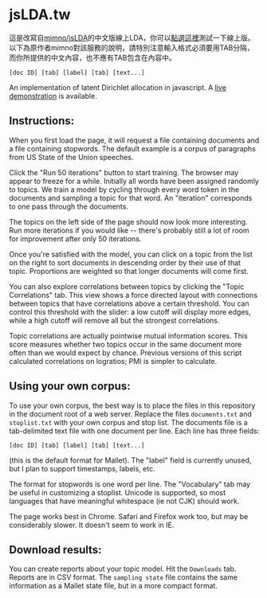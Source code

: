 jsLDA.tw
=====

這是改寫自[mimno/jsLDA](https://github.com/mimno/jsLDA)的中文版線上LDA，你可以[點選這裡](https://jirlong.github.io/jsLDA/jslda.html)測試一下線上版。以下為原作者mimno對該服務的說明，請特別注意輸入格式必須要用TAB分隔，而你所提供的中文內容，也不應有TAB包含在內容中。

    [doc ID] [tab] [label] [tab] [text...]


An implementation of latent Dirichlet allocation in javascript. A [live demonstration](http://mimno.infosci.cornell.edu/jsLDA/jslda.html) is available.

Instructions:
------------

When you first load the page, it will request a file containing documents and a file containing stopwords. The default example is a corpus of paragraphs from US State of the Union speeches.

Click the "Run 50 iterations" button to start training. The browser may appear to freeze for a while.
Initially all words have been assigned randomly to topics.
We train a model by cycling through every word token in the documents and sampling a topic for that word.
An "iteration" corresponds to one pass through the documents.

The topics on the left side of the page should now look more interesting. Run more iterations if you would like -- there's probably still a lot of room for improvement after only 50 iterations.

Once you're satisfied with the model, you can click on a topic from the list on the right to sort documents in descending order by their use of that topic. Proportions are weighted so that longer documents will come first.

You can also explore correlations between topics by clicking the "Topic Correlations" tab. This view shows a force directed layout with connections between topics that have correlations above a certain threshold. You can control this threshold with the slider: a low cutoff will display more edges, while a high cutoff will remove all but the strongest correlations.

Topic correlations are actually pointwise mutual information scores. This score measures whether two topics occur
in the same document more often than we would expect by chance. Previous versions of this script calculated correlations
on logratios; PMI is simpler to calculate.

Using your own corpus:
---------------------

To use your own corpus, the best way is to place the files in this repository in the document root of a web server.
Replace the files `documents.txt` and `stoplist.txt` with your own corpus and stop list.
The documents file is a tab-delimited text file with one document per line. Each line has three fields:

    [doc ID] [tab] [label] [tab] [text...]

(this is the default format for Mallet). The "label" field is currently unused, but I plan to support timestamps, labels, etc.

The format for stopwords is one word per line. The "Vocabulary" tab may be useful in customizing a stoplist. Unicode is supported, so most languages that have meaningful whitespace (ie not CJK) should work.

The page works best in Chrome. Safari and Firefox work too, but may be considerably slower. It doesn't seem to work in IE.

Download results:
----------------

You can create reports about your topic model. Hit the `Downloads` tab.
Reports are in CSV format. The `sampling state` file contains the same information as a Mallet state file, but in a more compact format. 
